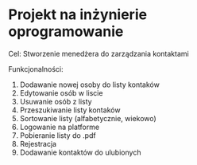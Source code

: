 # Projekt na inżynierie oprogramowanie
Cel: Stworzenie menedżera do zarządzania kontaktami

Funkcjonalności:
1. Dodawanie nowej osoby do listy kontaków
2. Edytowanie osób w liscie
3. Usuwanie osób z listy
4. Przeszukiwanie listy kontaków
5. Sortowanie listy (alfabetycznie, wiekowo)
6. Logowanie na platforme
7. Pobieranie listy do .pdf
8. Rejestracja
9. Dodawanie kontaktów do ulubionych
